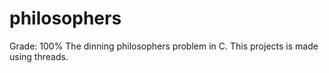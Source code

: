 # philosophers
Grade: 100%
The dinning philosophers problem in C.
This projects is made using threads.
